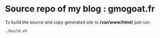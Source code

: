 
# Source repo of my blog : gmogoat.fr

To build the source and copy generated site to **/var/www/html/** just run:

```bash
./build.sh
```
